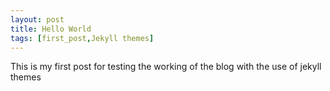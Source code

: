 ```yaml
---
layout: post
title: Hello World
tags: [first_post,Jekyll themes]
---
```


This is my first post for testing the working of the blog with the use of jekyll themes
